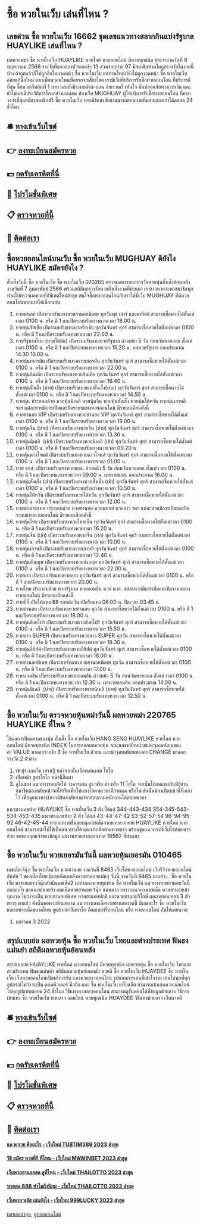 # ซื้อ หวยในเว็บ เล่นที่ไหน ?
## เลขด่วน ซื้อ หวยในเว็บ 16662 ชุดเลขแนวทางสลากกินแบ่งรัฐบาล HUAYLIKE เล่นที่ไหน ?
ผลหวยพม่า ซื้อ หวยในเว็บ HUAYLIKE หวยไลค์ หวยออนไลน์ มีหวยทุกชนิด ประจำงวดวันที่ 9 พฤษภาคม 2566 รางวัลที่ออกสองตัวรอบเช้า 13 ส่วนรอบบ่าย 97 มีสมาชิกท่านใดถูกรางวัลในงวดนี้บ้าง ถ้าถูกแล้วก็ให้ถูกอีกในงวดหน้า ซื้อ หวยในเว็บ แต่ท่านไหนที่ยังไม่ถูกงวดหน้า ซื้อ หวยในเว็บ ค่อยแก้มือใหม่ หากเพื่อนๆคนไหนที่อยากจะเสี่ยงโชค เรามีเว็บที่บริการรับซื้อหวยออนไลน์ ที่บริการดีที่สุด ซื้อหวยเริ่มต้นที่ 1 บาท และยังมีระบบฝาก-ถอน ง่ายรวดเร็วทันใจ มั่นปลอดภัยทางการเงิน และยังไม่เคยมีประวัติการโกงอย่างแน่นอน ต้องเว็บ MUGHUAY ผู้ให้บริการรับซื้อหวยออนไลน์ ที่ครบวงจรที่สุดสมัครสมาชิกฟรี ซื้อ หวยในเว็บ หากมีข้อสงสัยสามมารถสอบถามทีมงานของเราได้ตลอด 24 ชั่วโมง

## 🛎 [ทางเข้าเว็บไซต์](https://bit.ly/3BG5bNw)
## 👉 [ลงทะเบียนสมัครหวย](https://bit.ly/3BG5bNw)
## 💵 [กดรับเครดิตที่นี่](https://bit.ly/3C3mvgS)
## 👑 [โปรโมชั่นพิเศษ](https://bit.ly/3C3mvgS)
## 📋 [ตรวจหวยที่นี้](https://bit.ly/3C3mvgS)
## 📱 [ติดต่อเรา](https://bit.ly/3C3mvgS)

## ซื้อหวยออนไลน์บนเว็บ ซื้อ หวยในเว็บ MUGHUAY ดียังไง HUAYLIKE สมัครยังไง ?
ฮั่งเส็งวันนี้ ซื้อ หวยในเว็บ ซื้อ หวยในเว็บ 070265 ตรวจผลการออกรางวัลหวยหุ้นฮั่งเส็งย้อนหลัง งวดวันที่ 7 กุมภาพันธ์ 2566 พร้อมสถิติผลรางวัลหวยฮั่งเส็งงวดที่ผ่านมา เราชาวหวยจะพาสมาชิกทุกท่านไปตรวจผลหวยที่อัปเดตใหม่ล่าสุด สนใจซื้อหวยออนไลน์กับเราได้ที่เว็บ MUGHUAY ที่มีหวยออนไลน์มากมายให้เลือกเล่น
1. หวยมาเลย์ เปิดระบบรับแทงหวยฮานอยพิเศษ ทุกวันพุธ เสาร์ และอาทิตย์ สามารถซื้อหวยได้ตั้งแต่เวลา 0100 น. หรือ ตี 1 และปิดระบบรับแทงหวยเวลา 18.00 น.
2. หวยหุ้นรัสเซีย เปิดระบบรับแทงหวยรัสเซีย ทุกวันจันทร์ ศุกร์ สามารถซื้อหวยได้ตั้งแต่เวลา 0100 น. หรือ ตี 1 และปิดระบบรับแทงหวยเวลา 22.00 น.
3. หวยรัฐบาลไทย (หวยใต้ดิน) เปิดระบบรับแทงหวยรัฐบาล ล่วงหน้า 5 วัน ก่อนวันหวยออก ตั้งแต่ เวลา 0100 น. หรือ ตี 1 และปิดระบบแทงหวยเวลา 15.20 น. ผลหวยรัฐบาล ออกประมาณ 14.30 16.00 น.
4. หวยหุ้นเยอรมัน เปิดระบบรับแทงหวยเยอรมัน ทุกวันจันทร์ ศุกร์ สามารถซื้อหวยได้ตั้งแต่เวลา 0100 น. หรือ ตี 1 และปิดระบบรับแทงหวยเวลา 22.00 น.
5. หวยหุ้นอินเดีย เปิดระบบรับแทงหวยอินเดีย ทุกวันจันทร์ ศุกร์ สามารถซื้อหวยได้ตั้งแต่เวลา 0100 น. หรือ ตี 1 และปิดระบบรับแทงหวยเวลา 16.40 น.
6. หวยหุ้นฮั่งเส็ง (บ่าย) เปิดระบบรับแทงหวยฮั่งเส็ง(บ่าย) ทุกวันจันทร์ ศุกร์ สามารถซื้อหวยได้ตั้งแต่เวลา 0100 น. หรือ ตี 1 และปิดระบบรับแทงหวยเวลา 14.50 น.
7. หวยหุ้น ประกอบด้วย หวยหุ้นนิเคอิ หวยหุ้นจีน หวยหุ้นฮั่งเส็ง หวยหุ้นไต้หวัน หวยหุ้นเกาหลี ฯลฯ แต่ละหวยมีการเปิดและปิดระบบแทงหวยออนไลน์ มีรายละเอียดดังนี้
8. หวยฮานอย VIP เปิดระบบรับแทงหวยฮานอย VIP ทุกวันจันทร์ ศุกร์ สามารถซื้อหวยได้ตั้งแต่เวลา 0100 น. หรือ ตี 1 และปิดระบบรับแทงหวยเวลา 19.00 น.
9. หวยหุ้นจีน (บ่าย) เปิดระบบรับแทงหวยจีน (บ่าย) ทุกวันจันทร์ ศุกร์ สามารถซื้อหวยได้ตั้งแต่เวลา 0100 น. หรือ ตี 1 และปิดระบบรับแทงหวยเวลา 13.30 น.
10. หวยหุ้นนิเคอิ  (เช้า) เปิดระบบรับแทงหวยนิเคอิ (เช้า) ทุกวันจันทร์ ศุกร์ สามารถซื้อหวยได้ตั้งแต่เวลา 0100 น. หรือ ตี 1 และปิดระบบรับแทงหวยเวลา 09.20 น
11. หวยหุ้นดาวโจนส์ เปิดระบบรับแทงหวยดาวโจนส์ ทุกวันจันทร์ ศุกร์ สามารถซื้อหวยได้ตั้งแต่เวลา 0100 น. หรือ ตี 1 และปิดระบบรับแทงหวยเวลา 01.00 น.
12. หวย ธกส. เปิดระบบรับแทงหวยธกส. ล่วงหน้า 5 วัน ก่อนวันหวยออก ตั้งแต่ เวลา 0100 น. หรือ ตี 1 และปิดระบบแทงหวยเวลา 09.00 น. ผลหวยธกส. ออกประมาณ 16.00 น.
13. หวยหุ้นฮั่งเส็ง (เช้า) เปิดระบบรับแทงหวยฮั่งเส็ง (เช้า) ทุกวันจันทร์ ศุกร์ สามารถซื้อหวยได้ตั้งแต่เวลา 0100 น. หรือ ตี 1 และปิดระบบรับแทงหวยเวลา 10.50 น.
14. หวยหุ้นไต้หวัน เปิดระบบรับแทงหวยไต้หวัน ทุกวันจันทร์ ศุกร์ สามารถซื้อหวยได้ตั้งแต่เวลา 0100 น. หรือ ตี 1 และปิดระบบรับแทงหวยเวลา 12.00 น.
15. หวยต่างประเทศ ประกอบด้วย หวยฮานอย หวยมาเลย์ หวยลาว ฯลฯ แต่ละหวยมีการเปิดและปิดระบบแทงหวยออนไลน์ มีรายละเอียดดังนี้
16. หวยหุ้นไทย เปิดระบบรับแทงหวยไทยเย็น ทุกวันจันทร์ ศุกร์ สามารถซื้อหวยได้ตั้งแต่เวลา 0100 น. หรือ ตี 1 และปิดระบบรับแทงหวยเวลา 16.20 น.
17. หวยหุ้นจีน (เช้า) เปิดระบบรับแทงหวยจีน (เช้า) ทุกวันจันทร์ ศุกร์ สามารถซื้อหวยได้ตั้งแต่เวลา 0100 น. หรือ ตี 1 และปิดระบบรับแทงหวยเวลา 10.00 น.
18. หวยหุ้นเกาหลี เปิดระบบรับแทงหวยเกาหลี ทุกวันจันทร์ ศุกร์ สามารถซื้อหวยได้ตั้งแต่เวลา 0100 น. หรือ ตี 1 และปิดระบบรับแทงหวยเวลา 12.40 น.
19. หวยหุ้นอังกฤษ เปิดระบบรับแทงหวยอังกฤษ ทุกวันจันทร์ ศุกร์ สามารถซื้อหวยได้ตั้งแต่เวลา 0100 น. หรือ ตี 1 และปิดระบบรับแทงหวยเวลา 22.00 น.
20. หวยลาว เปิดระบบรับแทงหวยลาว ทุกวันจันทร์ ศุกร์ สามารถซื้อหวยได้ตั้งแต่เวลา 0100 น. หรือ ตี 1 และปิดระบบรับแทงหวยเวลา 20.00 น.
21. หวยไทย ประกอบด้วย หวยรัฐบาล หวยออมสิน หวย ธกส. แต่ละหวยมีการเปิดและปิดระบบแทงหวยออนไลน์ มีรายละเอียดดังนี้
22. หวยยี่กี่ เปิดให้แทง 88 รอบต่อวัน เปิดรับแทง 06.00 น. ปิดเวลา 03.45 น.
23. หวยฮานอย เปิดระบบรับแทงหวยฮานอย ทุกวัน สามารถซื้อหวยได้ตั้งแต่เวลา 0100 น. หรือ ตี 1 และปิดระบบรับแทงหวยเวลา 18.00 น.
24. หวยหุ้นสิงคโปร์ เปิดระบบรับแทงหวยสิงคโปร์ ทุกวันจันทร์ ศุกร์ สามารถซื้อหวยได้ตั้งแต่เวลา 0100 น. หรือ ตี 1 และปิดระบบรับแทงหวยเวลา 15.50 น.
25. หวยลาว SUPER เปิดระบบรับแทงหวยลาว SUPER ทุกวัน สามารถซื้อหวยได้ตั้งแต่เวลา 0100 น. หรือ ตี 1 และปิดระบบรับแทงหวยเวลา 18.30 น.
26. หวยหุ้นอียิปต์ เปิดระบบรับแทงหวยอียิปต์ ทุกวันจันทร์ ศุกร์ สามารถซื้อหวยได้ตั้งแต่เวลา 0100 น. หรือ ตี 1 และปิดระบบรับแทงหวยเวลา 18.00 น.
27. หวยฮานอยพิเศษ เปิดระบบรับแทงหวยฮานอยพิเศษ ทุกวัน สามารถซื้อหวยได้ตั้งแต่เวลา 0100 น. หรือ ตี 1 และปิดระบบรับแทงหวยเวลา 17.00 น.
28. หวยออมสิน เปิดระบบรับแทงหวยออมสิน ล่วงหน้า 5 วัน ก่อนวันหวยออก ตั้งแต่ เวลา 0100 น. หรือ ตี 1 และปิดระบบแทงหวยเวลา 12.30 น. ผลหวยออมสิน ออกประมาณ 14.00 น.
29. หวยหุ้นนิเคอิ  (บ่าย) เปิดระบบรับแทงหวยนิเคอิ (บ่าย) ทุกวันจันทร์ ศุกร์ สามารถซื้อหวยได้ตั้งแต่เวลา 0100 น. หรือ ตี 1 และปิดระบบรับแทงหวยเวลา 12.50 น.

## ซื้อ หวยในเว็บ ตรวจหวยหุ้นพม่าวันนี้ ผลหวยพม่า 220765 HUAYLIKE ที่ไหน ?
ใช้ผลการปิดตลาดของหุ้น ฮั่งเส็ง ซื้อ หวยในเว็บ HANG SENG HUAYLIKE หวยไลค์ หวยออนไลน์ มีหวยทุกชนิด INDEX
ในการออกผลหวยหุ้น จะนำเลขหลักหน่วยและจุดทศนิยมของ ค่า VALUE มาออกรางวัล 3 ซื้อ หวยในเว็บ ตัวบน และนำจุดทศนิยมของค่า CHANGE มาออกรางวัล 2 ตัวล่าง
1. เข้าสู่ระบบเว็บ เศรษฐี หลังจากนั้นเลือกเล่นเกม ไฮโล
2. เปิดหน้า สูตรไฮโล หน้านี้ขึ้นมา
3. ดูในช่อง แนวทางรอบถัดไป ว่าควรเล่น สูง หรือ ต่ำ หรือ 11 ไฮโล จากนั้นไปกดแทงทันที(ท่านสมาชิกต้องสลับหน้าจอให้ทันเพื่อให้แทงได้ตามเวลาที่กำหนด หรือไม่เช่นนั้นต้องเปิดหน้านี้ทิ้งเอาไว้ เพื่อดูแนวทาง)หากมีข้อสงสัยสามารถสอบถามพนักงานได้ตลอดเวลา

แนวทางเลขท้าย HUAYLIKE ซื้อ หวยในเว็บ 3 ตัว ได้แก่
344-443-434
354-345-543-534-453-435
แนวทางเลขท้าย 2 ตัว ได้แก่
43-44-47-42
53-52-57-54
96-94-95-92
46-42-45-44
หากคอหวยชื่นชอบชุดเลขเด็ดจากหวยลาภลอย HUAYLIKE หวยไลค์ หวยออนไลน์ สามารถนำไปใช้เป็นแนวทางได้ และฝากติดตามหวยลาว พร้อมชุดแนวทางที่เว็บไซต์ของเราด้วย
ขอขอบคุณเจ้าของข้อมูล
ผลงานหวยลาภลอยงวด 16562 ที่ผ่านมา


## ซื้อ หวยในเว็บ หวยเยอรมันวันนี้ ผลหวยหุ้นเยอรมัน 010465
เลขเด็ดเจ๊นุ๊ก ซื้อ หวยในเว็บ หวยฮานอย งวดวันที่ 8465
เว็บซื้อหวยออนไลน์ เว็บรีวิวหวยออนไลน์อันดับ 1 ของเมืองไทย มีเลขเด็ดเลขดังหวยฮานอยแม่นๆ วันนี้ งวดวันที่ 8465 มาแล้ว… ซื้อ หวยในเว็บ มาจากเพจ เจ๊นุ๊กสำนักเลขเด็ด2 มาฝากคอหวยทุกท่าน ซื้อ หวยในเว็บ แนวทางหวยฮานอยวันนี้ออกอะไร ขอแนะนำเลยว่า เลขเด็ดหวยฮานอยเจ้นุ๊ก แม่นมาก เพราะแนวทางเลขเด็ด หวยฮานอยเข้าทุกงวด ไม่ว่าจะเป็น หวยฮานอยพิเศษ หวยฮานอยปกติ และหวยฮานอยวีไอพี และเคยออกเลข 3 ตัวตรงๆ มาแล้ว ดังนั้นคอหวยห้ามพลาด แนวทางเลขเด็ดหวยฮานอยงวดนี้ มีเลขอะไร ซื้อ หวยในเว็บ และเลขจะเด็ดขนาดไหน ดูแล้วอย่าลืมหาซื้อ ล็อตเตอร์รี่ออนไลน์ หรือ หวยออนไลน์ กันได้เลยนะคะ
1. มกราคม 3 2022

## สรุปแบบย่อ ผลหวยหุ้น ซื้อ หวยในเว็บ ไทยและต่างประเทศ ฟันธงแม่นยำ สถิติผลหวยหุ้นย้อนหลัง
สรุปแบบย่อ HUAYLIKE หวยไลค์ หวยออนไลน์ มีหวยทุกชนิด ผลหวยหุ้น ซื้อ หวยในเว็บ ไทยและต่างประเทศ ฟันธงแม่นยำ สถิติผลหวยหุ้นย้อนหลัง หวยดี ซื้อ หวยในเว็บ HUAYDEE ซื้อ หวยในเว็บ เว็บหวยออนไลน์เปิดบริการรับ แทงหวยลาวออนไลน์ รูปแบบการเล่นที่เข้าใจง่าย เล่นได้ทุกที่ทุกอุปกรณ์ไม่ว่าจะเป็น คอมพิวเตอร์ มือถือ และ ซื้อ หวยในเว็บ แท็บแล็ต สามารถเข้าเล่นหวยออนไลน์ได้ทุกรูปแบบตลอด 24 ชั่วโมง วิธีแทงหวยลาวออนไลน์ สามารถดูขั้นตอนได้ที่ข้อมูลด้านล่าง
วิธีการเข้าแทง ซื้อ หวยในเว็บ หวยลาว ออนไลน์ หวยทุกชนิด HUAYDEE
วิธีแทงหวยลาว เว็บหวยดี

## 🛎 [ทางเข้าเว็บไซต์](https://bit.ly/3BG5bNw)
## 👉 [ลงทะเบียนสมัครหวย](https://bit.ly/3BG5bNw)
## 💵 [กดรับเครดิตที่นี่](https://bit.ly/3C3mvgS)
## 👑 [โปรโมชั่นพิเศษ](https://bit.ly/3C3mvgS)
## 📋 [ตรวจหวยที่นี้](https://bit.ly/3C3mvgS)
## 📱 [ติดต่อเรา](https://bit.ly/3C3mvgS)

#### [แอ พ รวย คืออะไร - เว็บใหม่ TUBTIM389 2023 ล่าสุด](https://atom.io/themes/แอ%20พ%20รวย%20คืออะไร%20-%20เว็บใหม่%20tubtim389%202023%20ล่าสุด)
#### [วิธี สมัคร หวยยี่กี ที่ไหน - เว็บใหม่ MAWINBET 2023 ล่าสุด](https://atom.io/themes/วิธี%20สมัคร%20หวยยี่กี%20ที่ไหน%20-%20เว็บใหม่%20mawinbet%202023%20ล่าสุด)
#### [เว็บหวยฮานอยสด ดูที่ไหน - เว็บใหม่ THAILOTTO 2023 ล่าสุด](https://atom.io/themes/เว็บหวยฮานอยสด%20ดูที่ไหน%20-%20เว็บใหม่%20thailotto%202023%20ล่าสุด)
#### [หวยสด 888 ทำไมถึงนิยม - เว็บใหม่ THAILOTTO 2023 ล่าสุด](https://atom.io/themes/หวยสด%20888%20ทำไมถึงนิยม%20-%20เว็บใหม่%20thailotto%202023%20ล่าสุด)
#### [เว็บหวย พลัส เล่นยังไง - เว็บใหม่ 999LUCKY 2023 ล่าสุด](https://atom.io/themes/เว็บหวย%20พลัส%20เล่นยังไง%20-%20เว็บใหม่%20999lucky%202023%20ล่าสุด)

[ผลบอลล่าสุด](https://siamsport.tv "ผลบอลล่าสุด"), [ดูบอลออนไลน์](https://siamsport.tv/ดูบอลสด "ดูบอลออนไลน์")